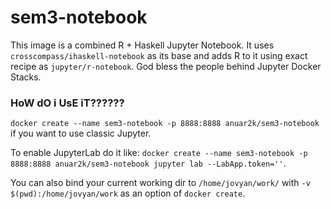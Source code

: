 # sem3-notebook
This image is a combined R + Haskell Jupyter Notebook. It uses `crosscompass/ihaskell-notebook` as its base and adds R to it using exact recipe as `jupyter/r-notebook`. God bless the people behind Jupyter Docker Stacks.

### HoW dO i UsE iT??????
`docker create --name sem3-notebook -p 8888:8888 anuar2k/sem3-notebook` if you want to use classic Jupyter.

To enable JupyterLab do it like: `docker create --name sem3-notebook -p 8888:8888 anuar2k/sem3-notebook jupyter lab --LabApp.token=''`.

You can also bind your current working dir to `/home/jovyan/work/` with `-v $(pwd):/home/jovyan/work` as an option of `docker create`.
